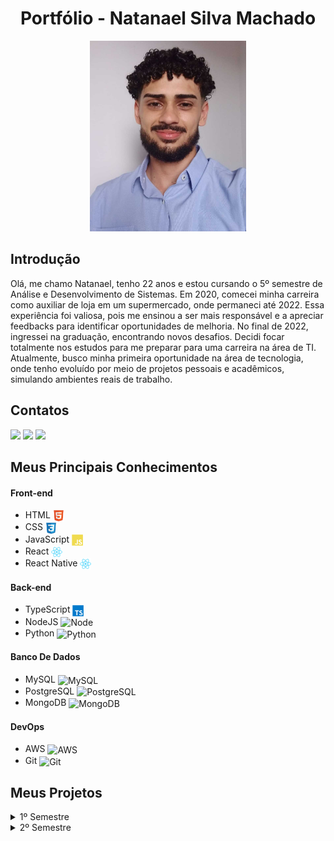 <h1 align="center">Portfólio - Natanael Silva Machado</h1>

<p align="center">
    <img src="./Arquivos/foto-profissional.jpeg" alt="Descrição da Imagem" width="250"/>
</p>

## Introdução
Olá, me chamo Natanael, tenho 22 anos e estou cursando o 5º semestre de Análise e Desenvolvimento de Sistemas. Em 2020, comecei minha carreira como auxiliar de loja em um supermercado, onde permaneci até 2022. Essa experiência foi valiosa, pois me ensinou a ser mais responsável e a apreciar feedbacks para identificar oportunidades de melhoria. No final de 2022, ingressei na graduação, encontrando novos desafios. Decidi focar totalmente nos estudos para me preparar para uma carreira na área de TI. Atualmente, busco minha primeira oportunidade na área de tecnologia, onde tenho evoluído por meio de projetos pessoais e acadêmicos, simulando ambientes reais de trabalho.


## Contatos
<div>
    <a href = "mailto:natanaelsm0109@gmail.com"><img src="https://img.shields.io/badge/Gmail-D14836?style=for-the-badge&logo=gmail&logoColor=white" target="_blank"></a>
    <a href="https://www.linkedin.com/in/natanaelsm/" target="_blank"><img src="https://img.shields.io/badge/-LinkedIn-%230077B5?style=for-the-badge&logo=linkedin&logoColor=white" target="_blank"></a> 
    <a href="https://www.instagram.com/_natanaelsm/" target="_blank"><img src="https://img.shields.io/badge/Instagram-E4405F?style=for-the-badge&logo=instagram&logoColor=white" target="_blank"></a> 
</div>


## Meus Principais Conhecimentos
#### Front-end
- HTML <img align="center" alt="HTML" height="18" width="18" src="https://raw.githubusercontent.com/devicons/devicon/master/icons/html5/html5-original.svg">
- CSS <img align="center" alt="CSS" height="18" width="18" src="https://raw.githubusercontent.com/devicons/devicon/master/icons/css3/css3-original.svg">
- JavaScript <img align="center" alt="Js" height="18" width="18" src="https://raw.githubusercontent.com/devicons/devicon/master/icons/javascript/javascript-plain.svg">
- React <img align="center" alt="React" height="18" width="18" src="https://raw.githubusercontent.com/devicons/devicon/master/icons/react/react-original.svg">
- React Native <img align="center" alt="React Native" height="18" width="18" src="https://raw.githubusercontent.com/devicons/devicon/master/icons/react/react-original.svg">

#### Back-end
- TypeScript <img align="center" alt="Ts" height="18" width="18" src="https://raw.githubusercontent.com/devicons/devicon/master/icons/typescript/typescript-plain.svg">
- NodeJS <img align="center" alt="Node" height="18" width="18" src="https://cdn.jsdelivr.net/gh/devicons/devicon@latest/icons/nodejs/nodejs-plain-wordmark.svg" />
- Python <img align="center" alt="Python" height="18" width="18" src="https://cdn.jsdelivr.net/gh/devicons/devicon@latest/icons/python/python-original.svg" />
  
#### Banco De Dados
- MySQL <img align="center" alt="MySQL" height="18" width="18" src="https://cdn.jsdelivr.net/gh/devicons/devicon@latest/icons/mysql/mysql-original.svg" />
- PostgreSQL <img align="center" alt="PostgreSQL" height="18" width="18" src="https://cdn.jsdelivr.net/gh/devicons/devicon@latest/icons/postgresql/postgresql-original.svg" />
- MongoDB <img align="center" alt="MongoDB" height="18" width="18" src="https://cdn.jsdelivr.net/gh/devicons/devicon@latest/icons/mongodb/mongodb-original.svg" />

#### DevOps
- AWS <img align="center" alt="AWS" height="18" width="18" src="https://cdn.jsdelivr.net/gh/devicons/devicon@latest/icons/amazonwebservices/amazonwebservices-plain-wordmark.svg" />
- Git <img align="center" alt="Git" height="18" width="18" src="https://cdn.jsdelivr.net/gh/devicons/devicon@latest/icons/git/git-original.svg" />


## Meus Projetos
<details>
<summary>1º Semestre</summary>
</br>

**Data:** *Agosto/2022*</br></br>
**Empresa:** *FATEC São José dos Campos - SP*</br></br>
**Desafio:** Realizar a identificação de falhas nos equipamentos dos laboratórios de informática da FATEC-SJC, visando a abertura de solicitações internas para que as devidas correções sejam aplicadas de forma ágil e eficaz.</br></br>
**Solução:** Para resolver o problema sugerido, criamos uma solução que facilita a identificação de problemas de quaisquer origens nas máquinas da instituição, mediante um software. O objetivo é simplificar a identificação do equipamento e do problema, tanto para quem registra a solicitação quanto para quem realiza o reparo.</br></br>
**App:** [Vídeo](https://www.youtube.com/watch?v=NEKq1Ppx7To)</br></br>
**GitHub:** [Suportfy](https://github.com/EquipeAlpha1/suportfyAPI?tab=readme-ov-file#software-em-funcionamento)</br></br>

<h2 align="center">Tecnologias Utilizadas</h1>
<div>
    <img align="center" alt="HTML" height="20" width="20" src="https://raw.githubusercontent.com/devicons/devicon/master/icons/html5/html5-original.svg"> HTML
    <p>Utilizado para estruturar o DOM do projeto.</p>
</div>
<div>
    <img align="center" alt="CSS" height="18" width="18" src="https://raw.githubusercontent.com/devicons/devicon/master/icons/css3/css3-original.svg"> CSS
    <p>Utilizado para estilizar e formatar os conteúdos do projeto.</p>
</div>
<div>
    <img align="center" alt="Js" height="18" width="18" src="https://raw.githubusercontent.com/devicons/devicon/master/icons/javascript/javascript-plain.svg"> JavaScript
    <p>Responsável por adicionar interatividade e dinamismo para a aplicação.</p>
</div>
<div>
    <img align="center" alt="HTML" height="20" width="20" src="https://cdn.jsdelivr.net/gh/devicons/devicon@latest/icons/bootstrap/bootstrap-original.svg" > BootsTrap
    <p>Framework utilizado para agilizar o processo de estilização do projeto.</p>
</div>
<div>
    <img align="center" alt="HTML" height="20" width="20" src="https://cdn.jsdelivr.net/gh/devicons/devicon@latest/icons/python/python-original.svg"> Python
    <p>Linguagem de programação utilizada para construção da lógica e da funcionalidade das aplicações web.</p>
</div>
<div>
    <img align="center" alt="HTML" height="20" width="20" src="https://cdn.jsdelivr.net/gh/devicons/devicon@latest/icons/jquery/jquery-original.svg"> JQuery
    <p>Simplificação da manipulação do DOM.</p>
</div>
<div>
    <img align="center" alt="HTML" height="20" width="20" src="https://cdn.jsdelivr.net/gh/devicons/devicon@latest/icons/flask/flask-original.svg"> Flask
    <p>Micro framework que auxiliou no desenvolvimento do back-end.</p>
</div>
<div>
    <img align="center" alt="HTML" height="20" width="20" src="https://cdn.jsdelivr.net/gh/devicons/devicon@latest/icons/sqlite/sqlite-original.svg"> SQLite
    <p>Banco de dados relacional usado para guardar as informações da aplicação.</p>
</div>



<h2 align="center">Contribuições Pessoais</h1>
Minhas contribuições se concentram na área de desenvolvimento front-end, onde utilizei extensivamente HTML e CSS para criar interfaces de usuário intuitivas e visualmente atraentes. Ao longo do projeto, aprimorei minhas habilidades em responsividade, garantindo uma experiência de usuário consistente em diferentes dispositivos. Além disso, utilizei JavaScript para a manipulação do DOM.

<h2 align="center">Hard Skills</h1>

1. **HTML:** Sei fazer com autonomia.
2. **CSS:** Sei fazer com autonomia.
3. **JavaScript:** Sei fazer com ajuda.

<h2 align="center">Soft Skills</h1>

1. Trabalho em equipe - Por ser meu primeiro projeto, tive bastante dificuldade no início, tanto técnicas quanto de entendimento geral, então precisei de bastante comunicação com a equipe, tanto para auxiliar, pedir ajuda e dar opinião para os membros.
2. Gerenciamento de tempo - Houve a necessidade de nos organizar para lidar com diversas tarefas e as atividades da faculdade, desde o momento inicial até o final do projeto, principalmente para cumprir os prazos definidos.
3. Resolução de problemas - Durante todo o projeto, houve dificuldades técnicas e organizacionais, com isso desenvolvi sólidas habilidades de resolução de problemas.

</details>

<details>
<summary>2º Semestre</summary>
</br>

**Data:** *Janeiro/2023*</br></br>
**Empresa:** *FATEC São José dos Campos - SP*</br></br>
**Desafio:** Facilitar o trabalho dos professores no gerenciamento escolar, especialmente no que se refere ao registro de atividades, tarefas e notas.</br></br>
**Solução:** Para resolver o problema, criamos uma aplicação desktop de acesso rápido e prático a informações sobre atividades pendentes e estatísticas de desempenho dos alunos e da turma na totalidade. A ferramenta foi projetada com foco em acessibilidade e simplicidade, visando otimizar o tempo do usuário e fornecer dados relevantes de forma clara e eficiente.</br></br>
**GitHub:** [Agis](https://github.com/EquipeAlpha1/Agis)</br></br>

<h2 align="center">Tecnologias Utilizadas</h1>
<div>
    <img align="center" alt="HTML" height="20" width="20" src="https://cdn.jsdelivr.net/gh/devicons/devicon@latest/icons/java/java-original.svg"> Java
    <p>Utilizado para estruturar o DOM do projeto.</p>
</div>
<div>
    <img align="center" alt="CSS" height="18" width="18" src="https://cdn.jsdelivr.net/gh/devicons/devicon@latest/icons/mysql/mysql-original-wordmark.svg"> MySQL
    <p>Utilizado para estilizar e formatar os conteúdos do projeto.</p>
</div>
<div>
    <img align="center" alt="Js" height="18" width="18" src=""> Astah
    <p>Responsável por adicionar interatividade e dinamismo para a aplicação.</p>
</div>
<div>
    <img align="center" alt="HTML" height="20" width="20" src="https://cdn.jsdelivr.net/gh/devicons/devicon@latest/icons/figma/figma-original.svg" > Figma
    <p>Framework utilizado para agilizar o processo de estilização do projeto.</p>
</div>
<div>
    <img align="center" alt="HTML" height="20" width="20" src="https://cdn.jsdelivr.net/gh/devicons/devicon@latest/icons/jira/jira-original.svg"> Jira
    <p>Linguagem de programação utilizada para construção da lógica e da funcionalidade das aplicações web.</p>
</div>
<div>
    <img align="center" alt="HTML" height="20" width="20" src="https://cdn.jsdelivr.net/gh/devicons/devicon@latest/icons/intellij/intellij-original.svg"> Intellij IDEA
    <p>Simplificação da manipulação do DOM.</p>
</div>


<h2 align="center">Contribuições Pessoais</h1>


<h2 align="center">Hard Skills</h1>



<h2 align="center">Soft Skills</h1>



</details>
